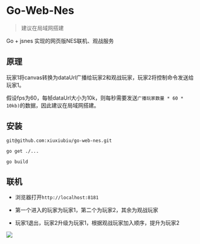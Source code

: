 # Go-Web-Nes

> 建议在局域网搭建

Go + jsnes 实现的网页版NES联机、观战服务

## 原理

玩家1将canvas转换为dataUrl广播给玩家2和观战玩家，玩家2将控制命令发送给玩家1。

假设fps为60，每帧dataUrl大小为10k，则每秒需要发送`广播玩家数量 * 60 * 10kb)`的数据，因此建议在局域网搭建。

## 安装

```
git@github.com:xiuxiubiu/go-web-nes.git

go get ./...

go build
```

## 联机

* 浏览器打开`http://localhost:8181`

* 第一个进入的玩家为玩家1，第二个为玩家2，其余为观战玩家

* 玩家1退出，玩家2升级为玩家1，根据观战玩家加入顺序，提升为玩家2

![](https://github.com/xiuxiubiu/pictures/raw/master/go-web-nes/online.gif)